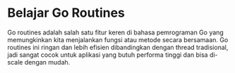 # Belajar Go Routines

Go routines adalah salah satu fitur keren di bahasa pemrograman Go yang memungkinkan kita menjalankan fungsi atau metode secara bersamaan. Go routines ini ringan dan lebih efisien dibandingkan dengan thread tradisional, jadi sangat cocok untuk aplikasi yang butuh performa tinggi dan bisa di-scale dengan mudah.
